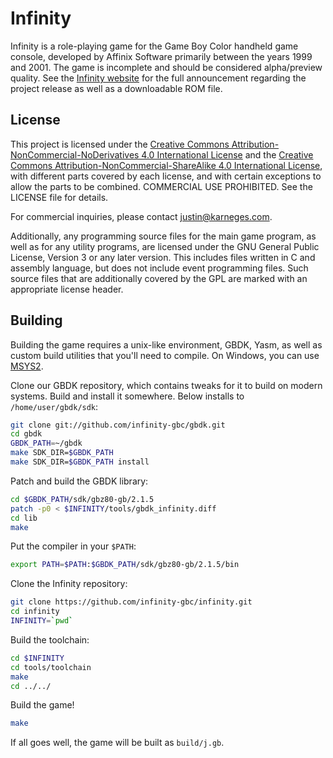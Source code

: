 # Infinity

Infinity is a role-playing game for the Game Boy Color handheld game console, developed by Affinix Software primarily between the years 1999 and 2001. The game is incomplete and should be considered alpha/preview quality. See the [Infinity website](http://infinity-gbc.org) for the full announcement regarding the project release as well as a downloadable ROM file.

## License

This project is licensed under the [Creative Commons Attribution-NonCommercial-NoDerivatives 4.0 International License](https://creativecommons.org/licenses/by-nc-nd/4.0/) and the [Creative Commons Attribution-NonCommercial-ShareAlike 4.0 International License](https://creativecommons.org/licenses/by-nc-sa/4.0/), with different parts covered by each license, and with certain exceptions to allow the parts to be combined. COMMERCIAL USE PROHIBITED. See the LICENSE file for details.

For commercial inquiries, please contact justin@karneges.com.

Additionally, any programming source files for the main game program, as well as for any utility programs, are licensed under the GNU General Public License, Version 3 or any later version. This includes files written in C and assembly language, but does not include event programming files. Such source files that are additionally covered by the GPL are marked with an appropriate license header.

## Building

Building the game requires a unix-like environment, GBDK, Yasm, as well as custom build utilities that you'll need to compile. On Windows, you can use [MSYS2](https://www.msys2.org/).

Clone our GBDK repository, which contains tweaks for it to build on modern systems. Build and install it somewhere. Below installs to `/home/user/gbdk/sdk`:

```sh
git clone git://github.com/infinity-gbc/gbdk.git
cd gbdk
GBDK_PATH=~/gbdk
make SDK_DIR=$GBDK_PATH
make SDK_DIR=$GBDK_PATH install
```

Patch and build the GBDK library:

```sh
cd $GBDK_PATH/sdk/gbz80-gb/2.1.5
patch -p0 < $INFINITY/tools/gbdk_infinity.diff
cd lib
make
```

Put the compiler in your `$PATH`:

```sh
export PATH=$PATH:$GBDK_PATH/sdk/gbz80-gb/2.1.5/bin
```

Clone the Infinity repository:

```sh
git clone https://github.com/infinity-gbc/infinity.git
cd infinity
INFINITY=`pwd`
```

Build the toolchain:

```sh
cd $INFINITY
cd tools/toolchain
make
cd ../../
```

Build the game!

```sh
make
```

If all goes well, the game will be built as `build/j.gb`.
